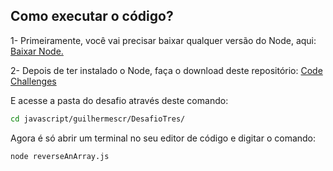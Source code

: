 ## Como executar o código?

<p>
1- Primeiramente, você vai precisar baixar qualquer versão do Node, aqui: 
<a href="https://nodejs.org/en/download/">
  Baixar Node.
</a>
</p>

<p>
2- Depois de ter instalado o Node, faça o download deste repositório:
<a href="https://github.com/SouJunior/code-challenge">Code Challenges</a>

E acesse a pasta do desafio através deste comando:
```bash
cd javascript/guilhermescr/DesafioTres/
```
</p>

<p>
Agora é só abrir um terminal no seu editor de código e digitar o comando:

```bash
node reverseAnArray.js
```
</p>